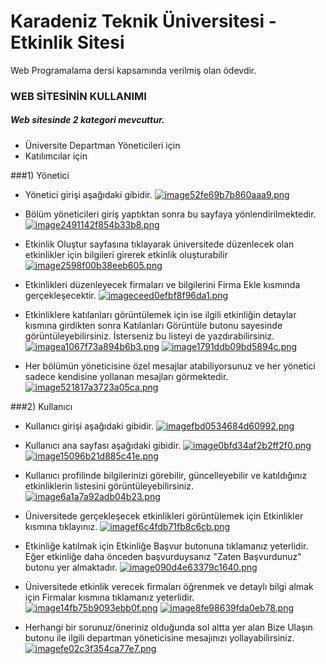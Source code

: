# Karadeniz Teknik Üniversitesi - Etkinlik Sitesi

Web Programalama dersi kapsamında verilmiş olan ödevdir.

### WEB SİTESİNİN KULLANIMI

##### Web sitesinde 2 kategori mevcuttur.
- Üniversite Departman Yöneticileri için
- Katılımcılar için

###1) Yönetici
- Yönetici girişi aşağıdaki gibidir.
[![image52fe69b7b860aaa9.png](https://s8.gifyu.com/images/image52fe69b7b860aaa9.png)](https://gifyu.com/image/SKwFh)

- Bölüm yöneticileri giriş yaptıktan sonra bu sayfaya yönlendirilmektedir.
[![image2491142f854b33b8.png](https://s8.gifyu.com/images/image2491142f854b33b8.png)](https://gifyu.com/image/SKwFq)

- Etkinlik Oluştur sayfasına tıklayarak üniversitede düzenlecek olan etkinlikler için bilgileri girerek etkinlik oluşturabilir
[![image2598f00b38eeb605.png](https://s8.gifyu.com/images/image2598f00b38eeb605.png)](https://gifyu.com/image/SKwF4)

- Etkinlikleri düzenleyecek firmaları ve bilgilerini Firma Ekle kısmında gerçekleşecektir.
[![imageceed0efbf8f96da1.png](https://s8.gifyu.com/images/imageceed0efbf8f96da1.png)](https://gifyu.com/image/SKwF0)

- Etkinliklere katılanları görüntülemek için ise ilgili etkinliğin detaylar kısmına girdikten sonra Katılanları Görüntüle butonu sayesinde görüntüleyebilirsiniz. İsterseniz bu listeyi de yazdırabilirsiniz.
[![imagea1067f73a894b6b3.png](https://s8.gifyu.com/images/imagea1067f73a894b6b3.png)](https://gifyu.com/image/SKwZK)
[![image1791ddb09bd5894c.png](https://s8.gifyu.com/images/image1791ddb09bd5894c.png)](https://gifyu.com/image/SKwZ3)

- Her bölümün yöneticisine özel mesajlar atabiliyorsunuz ve her yönetici sadece kendisine yollanan mesajları görmektedir.
[![image521817a3723a05ca.png](https://s8.gifyu.com/images/image521817a3723a05ca.png)](https://gifyu.com/image/SKwFF)


###2) Kullanıcı
- Kullanıcı girişi aşağıdaki gibidir.
[![imagefbd0534684d60992.png](https://s8.gifyu.com/images/imagefbd0534684d60992.png)](https://gifyu.com/image/SKwFa)

- Kullanıcı ana sayfası aşağıdaki gibidir.
[![image0bfd34af2b2ff2f0.png](https://s8.gifyu.com/images/image0bfd34af2b2ff2f0.png)](https://gifyu.com/image/SKwV6)
[![image15096b21d885c41e.png](https://s8.gifyu.com/images/image15096b21d885c41e.png)](https://gifyu.com/image/SKwVR)

- Kullanıcı profilinde bilgilerinizi görebilir, güncelleyebilir ve katıldığınız etkinliklerin listesini görüntüleyebilirsiniz.
[![image6a1a7a92adb04b23.png](https://s8.gifyu.com/images/image6a1a7a92adb04b23.png)](https://gifyu.com/image/SKwVF)

- Üniversitede gerçekleşecek etkinlikleri görüntülemek için Etkinlikler kısmına tıklayınız.
[![imagef6c4fdb71fb8c6cb.png](https://s8.gifyu.com/images/imagef6c4fdb71fb8c6cb.png)](https://gifyu.com/image/SKwVZ)

- Etkinliğe katılmak için Etkinliğe Başvur butonuna tıklamanız yeterlidir. Eğer etkinliğe daha önceden başvurduysanız "Zaten Başvurdunuz" butonu yer almaktadır.
[![image090d4e63379c1640.png](https://s8.gifyu.com/images/image090d4e63379c1640.png)](https://gifyu.com/image/SKwVf)

- Üniversitede etkinlik verecek firmaları öğrenmek ve detaylı bilgi almak için Firmalar kısmına tıklamanız yeterlidir.
[![image14fb75b9093ebb0f.png](https://s8.gifyu.com/images/image14fb75b9093ebb0f.png)](https://gifyu.com/image/SKwVy)
[![image8fe98639fda0eb78.png](https://s8.gifyu.com/images/image8fe98639fda0eb78.png)](https://gifyu.com/image/SKwZS)

- Herhangi bir sorunuz/öneriniz olduğunda sol altta yer alan Bize Ulaşın butonu ile ilgili departman yöneticisine mesajınızı yollayabilirsiniz.
[![imagefe02c3f354ca77e7.png](https://s8.gifyu.com/images/imagefe02c3f354ca77e7.png)](https://gifyu.com/image/SKwZx)
